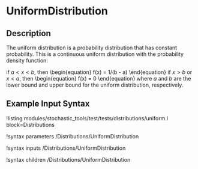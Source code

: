 # UniformDistribution

## Description

The uniform distribution is a probability distribution that has constant probability.
This is a continuous uniform distribution with the probability density function:

if $a < x < b$, then
\begin{equation}
f(x) = 1/(b - a)
\end{equation}
if $x > b$ or $x < a$, then
\begin{equation}
f(x) = 0
\end{equation}
where $a$ and $b$ are the lower bound and upper bound for the uniform distribution, respectively.

## Example Input Syntax

!listing modules/stochastic_tools/test/tests/distributions/uniform.i block=Distributions

!syntax parameters /Distributions/UniformDistribution

!syntax inputs /Distributions/UniformDistribution

!syntax children /Distributions/UniformDistribution
